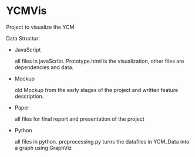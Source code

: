 # YCMVis

Project to visualize the YCM

Data Structur:
+ JavaScript

   all files in javaScribt. Prototype.html is the visualization, other files are dependencies and data.
   
+ Mockup

   old Mockup from the early stages of the project and written feature description.
   
+ Paper

   all files for final report and presentation of the project
   
+ Python

   all files in python. preprocessing.py turns the datafiles in YCM_Data into a graph using GraphViz
   